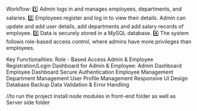 Workflow:
1️⃣ Admin logs in and manages employees, departments, and salaries.
2️⃣ Employees register and log in to view their details. Admin can update and add user details, add departments and add salary records of employee.
3️⃣ Data is securely stored in a MySQL database.
4️⃣ The system follows role-based access control, where admins have more privileges than employees.

Key Functionalities:
Role - Based Access
Admin & Employee Registration/Login
Dashboard for Admin & Employee:
Admin Dashboard
Employee Dashboard
Secure Authentication
Employee Management
Department Management
User Profile Management
Responsive UI Design
Database Backup
Data Validation & Error Handling

//to run the project install node modules in front-end folder as well as Server side folder
